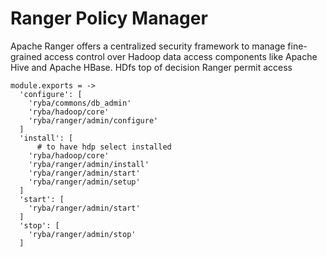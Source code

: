 
# Ranger Policy Manager

Apache Ranger offers a centralized security framework to manage fine-grained
access control over Hadoop data access components like Apache Hive and Apache HBase.
HDfs top of decision
Ranger permit access


    module.exports = ->
      'configure': [
        'ryba/commons/db_admin'
        'ryba/hadoop/core'
        'ryba/ranger/admin/configure'
      ]
      'install': [
          # to have hdp select installed
        'ryba/hadoop/core'
        'ryba/ranger/admin/install'
        'ryba/ranger/admin/start'
        'ryba/ranger/admin/setup'
      ]
      'start': [
        'ryba/ranger/admin/start'
      ]
      'stop': [
        'ryba/ranger/admin/stop'
      ]
